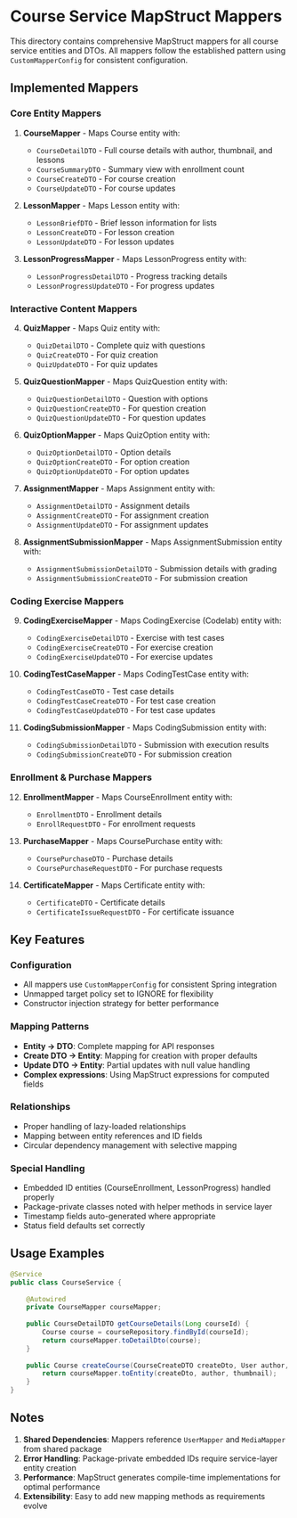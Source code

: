 # Course Service MapStruct Mappers

This directory contains comprehensive MapStruct mappers for all course service entities and DTOs. All mappers follow the established pattern using `CustomMapperConfig` for consistent configuration.

## Implemented Mappers

### Core Entity Mappers

1. **CourseMapper** - Maps Course entity with:
   - `CourseDetailDTO` - Full course details with author, thumbnail, and lessons
   - `CourseSummaryDTO` - Summary view with enrollment count
   - `CourseCreateDTO` - For course creation
   - `CourseUpdateDTO` - For course updates

2. **LessonMapper** - Maps Lesson entity with:
   - `LessonBriefDTO` - Brief lesson information for lists
   - `LessonCreateDTO` - For lesson creation
   - `LessonUpdateDTO` - For lesson updates

3. **LessonProgressMapper** - Maps LessonProgress entity with:
   - `LessonProgressDetailDTO` - Progress tracking details
   - `LessonProgressUpdateDTO` - For progress updates

### Interactive Content Mappers

4. **QuizMapper** - Maps Quiz entity with:
   - `QuizDetailDTO` - Complete quiz with questions
   - `QuizCreateDTO` - For quiz creation
   - `QuizUpdateDTO` - For quiz updates

5. **QuizQuestionMapper** - Maps QuizQuestion entity with:
   - `QuizQuestionDetailDTO` - Question with options
   - `QuizQuestionCreateDTO` - For question creation
   - `QuizQuestionUpdateDTO` - For question updates

6. **QuizOptionMapper** - Maps QuizOption entity with:
   - `QuizOptionDetailDTO` - Option details
   - `QuizOptionCreateDTO` - For option creation
   - `QuizOptionUpdateDTO` - For option updates

7. **AssignmentMapper** - Maps Assignment entity with:
   - `AssignmentDetailDTO` - Assignment details
   - `AssignmentCreateDTO` - For assignment creation
   - `AssignmentUpdateDTO` - For assignment updates

8. **AssignmentSubmissionMapper** - Maps AssignmentSubmission entity with:
   - `AssignmentSubmissionDetailDTO` - Submission details with grading
   - `AssignmentSubmissionCreateDTO` - For submission creation

### Coding Exercise Mappers

9. **CodingExerciseMapper** - Maps CodingExercise (Codelab) entity with:
   - `CodingExerciseDetailDTO` - Exercise with test cases
   - `CodingExerciseCreateDTO` - For exercise creation
   - `CodingExerciseUpdateDTO` - For exercise updates

10. **CodingTestCaseMapper** - Maps CodingTestCase entity with:
    - `CodingTestCaseDTO` - Test case details
    - `CodingTestCaseCreateDTO` - For test case creation
    - `CodingTestCaseUpdateDTO` - For test case updates

11. **CodingSubmissionMapper** - Maps CodingSubmission entity with:
    - `CodingSubmissionDetailDTO` - Submission with execution results
    - `CodingSubmissionCreateDTO` - For submission creation

### Enrollment & Purchase Mappers

12. **EnrollmentMapper** - Maps CourseEnrollment entity with:
    - `EnrollmentDTO` - Enrollment details
    - `EnrollRequestDTO` - For enrollment requests

13. **PurchaseMapper** - Maps CoursePurchase entity with:
    - `CoursePurchaseDTO` - Purchase details
    - `CoursePurchaseRequestDTO` - For purchase requests

14. **CertificateMapper** - Maps Certificate entity with:
    - `CertificateDTO` - Certificate details
    - `CertificateIssueRequestDTO` - For certificate issuance

## Key Features

### Configuration
- All mappers use `CustomMapperConfig` for consistent Spring integration
- Unmapped target policy set to IGNORE for flexibility
- Constructor injection strategy for better performance

### Mapping Patterns
- **Entity → DTO**: Complete mapping for API responses
- **Create DTO → Entity**: Mapping for creation with proper defaults
- **Update DTO → Entity**: Partial updates with null value handling
- **Complex expressions**: Using MapStruct expressions for computed fields

### Relationships
- Proper handling of lazy-loaded relationships
- Mapping between entity references and ID fields
- Circular dependency management with selective mapping

### Special Handling
- Embedded ID entities (CourseEnrollment, LessonProgress) handled properly
- Package-private classes noted with helper methods in service layer
- Timestamp fields auto-generated where appropriate
- Status field defaults set correctly

## Usage Examples

```java
@Service
public class CourseService {
    
    @Autowired
    private CourseMapper courseMapper;
    
    public CourseDetailDTO getCourseDetails(Long courseId) {
        Course course = courseRepository.findById(courseId);
        return courseMapper.toDetailDto(course);
    }
    
    public Course createCourse(CourseCreateDTO createDto, User author, Media thumbnail) {
        return courseMapper.toEntity(createDto, author, thumbnail);
    }
}
```

## Notes

1. **Shared Dependencies**: Mappers reference `UserMapper` and `MediaMapper` from shared package
2. **Error Handling**: Package-private embedded IDs require service-layer entity creation
3. **Performance**: MapStruct generates compile-time implementations for optimal performance
4. **Extensibility**: Easy to add new mapping methods as requirements evolve